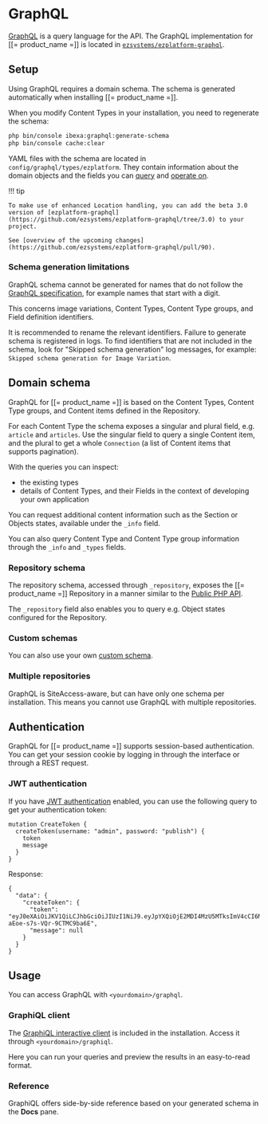 # GraphQL

[GraphQL](https://graphql.org/) is a query language for the API.
The GraphQL implementation for [[= product_name =]] is located in [`ezsystems/ezplatform-graphql`](https://github.com/ibexa/graphql).

## Setup

Using GraphQL requires a domain schema.
The schema is generated automatically when installing [[= product_name =]].

When you modify Content Types in your installation, you need to regenerate the schema:

``` bash
php bin/console ibexa:graphql:generate-schema
php bin/console cache:clear
```

YAML files with the schema are located in `config/graphql/types/ezplatform`.
They contain information about the domain objects and the fields
you can [query](graphql_queries.md) and [operate on](graphql_operations.md).

!!! tip

    To make use of enhanced Location handling, you can add the beta 3.0 version of [ezplatform-graphql](https://github.com/ezsystems/ezplatform-graphql/tree/3.0) to your project.

    See [overview of the upcoming changes](https://github.com/ezsystems/ezplatform-graphql/pull/90).

### Schema generation limitations

GraphQL schema cannot be generated for names that do not follow the [GraphQL specification](http://spec.graphql.org/June2018/#sec-Names),
for example names that start with a digit.

This concerns image variations, Content Types, Content Type groups, and Field definition identifiers.

It is recommended to rename the relevant identifiers. Failure to generate schema is registered in logs.
To find identifiers that are not included in the schema, look for "Skipped schema generation" log messages, for example:
`Skipped schema generation for Image Variation`.

## Domain schema

GraphQL for [[= product_name =]] is based on the Content Types, Content Type groups, and Content items
defined in the Repository.

For each Content Type the schema exposes a singular and plural field, e.g. `article` and `articles`.
Use the singular field to query a single Content item, and the plural to get a whole `Connection`
(a list of Content items that supports pagination).

With the queries you can inspect:

- the existing types 
- details of Content Types, and their Fields in the context of developing your own application

You can request additional content information such as the Section or Objects states,
available under the `_info` field.

You can also query Content Type and Content Type group information through the `_info` and `_types` fields.

### Repository schema

The repository schema, accessed through `_repository`, exposes the [[= product_name =]] Repository
in a manner similar to the [Public PHP API](public_php_api.md).

The `_repository` field also enables you to query e.g. Object states configured for the Repository.

### Custom schemas

You can also use your own [custom schema](graphql_customization.md#custom-schema).

### Multiple repositories

GraphQL is SiteAccess-aware, but can have only one schema per installation.
This means you cannot use GraphQL with multiple repositories.

## Authentication

GraphQL for [[= product_name =]] supports session-based authentication.
You can get your session cookie by logging in through the interface or through a REST request.

### JWT authentication

If you have [JWT authentication](../guide/security.md#jwt-authentication) enabled,
you can use the following query to get your authentication token:

```
mutation CreateToken {
  createToken(username: "admin", password: "publish") {
    token
    message
  }
}
```

Response:

```
{
  "data": {
    "createToken": {
      "token": "eyJ0eXAiOiJKV1QiLCJhbGciOiJIUzI1NiJ9.eyJpYXQiOjE2MDI4MzU5MTksImV4cCI6MTYwMjgzOTUxOSwicm9sZXMiOlsiUk9MRV9VU0VSIl0sInVzZXJuYW1lIjoiYWRtaW4ifQ.QtDjPU6q68fdvgm6O_1-aEoe-s7s-VQr-9CTMC9ba6E",
      "message": null
    }
  }
}
```

## Usage

You can access GraphQL with `<yourdomain>/graphql`.

### GraphiQL client

The [GraphiQL interactive client](https://github.com/graphql/graphiql) is included in the installation.
Access it through `<yourdomain>/graphiql`.

Here you can run your queries and preview the results in an easy-to-read format.

### Reference

GraphiQL offers side-by-side reference based on your generated schema in the **Docs** pane.
